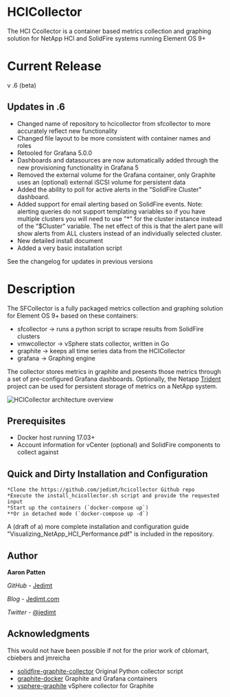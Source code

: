# HCICollector

The HCI Ccollector is a container based metrics collection and graphing solution for NetApp HCI and SolidFire systems running Element OS 9+

# Current Release
v .6 (beta)

## Updates in .6
* Changed name of repository to hcicollector from sfcollector to more accurately reflect new functionality
* Changed file layout to be more consistent with container names and roles
* Retooled for Grafana 5.0.0
* Dashboards and datasources are now automatically added through the new provisioning functionality in Grafana 5
* Removed the external volume for the Grafana container, only Graphite uses an (optional) external iSCSI volume for persistent data
* Added the ability to poll for active alerts in the "SolidFire Cluster" dashboard.
* Added support for email alerting based on SolidFire events. Note: alerting queries do not support templating variables so if you have multiple clusters you will need to use "*" for the cluster instance instead of the "$Cluster" variable. The net effect of this is that the alert pane will show alerts from ALL clusters instead of an individually selected cluster.
* New detailed install document
* Added a very basic installation script

See the changelog for updates in previous versions

# Description
The SFCollector is a fully packaged metrics collection and graphing solution for Element OS 9+ based on these containers: 
* sfcollector -> runs a python script to scrape results from SolidFire clusters 
* vmwcollector -> vSphere stats collector, written in Go
* graphite -> keeps all time series data from the HCICollector
* grafana -> Graphing engine

The collector stores metrics in graphite and presents those metrics through a set of pre-configured Grafana dashboards.  Optionally, the Netapp [Trident](https://netapp.io/2018/01/26/one-container-integration/) project can be used for persistent storage of metrics on a NetApp system.

![HCICollector architecture overview](http://www.jedimt.com/wp-content/uploads/2018/04/overview.jpg)

## Prerequisites
* Docker host running 17.03+ 
* Account information for vCenter (optional) and SolidFire components to collect against 

## Quick and Dirty Installation and Configuration

```
*Clone the https://github.com/jedimt/hcicollector Github repo 
*Execute the install_hcicollector.sh script and provide the requested input
*Start up the containers (`docker-compose up`)
**Or in detached mode (`docker-compose up -d`)
```

A (draft of a) more complete installation and configuration guide "Visualizing_NetApp_HCI_Performance.pdf" is included in the repository.

## Author

**Aaron Patten**

*GitHub* - [Jedimt](https://github.com/jedimt)

*Blog* - [Jedimt.com](http://jedimt.com)

*Twitter* - [@jedimt](https://twitter.com/jedimt)

## Acknowledgments

This would not have been possible if not for the prior work of cblomart, cbiebers and jmreicha
* [solidfire-graphite-collector](https://github.com/cbiebers/solidfire-graphite-collector) Original Python collector script 
* [graphite-docker](https://github.com/jmreicha/graphite-docker) Graphite and Grafana containers
* [vsphere-graphite](https://github.com/cblomart/vsphere-graphite) vSphere collector for Graphite
